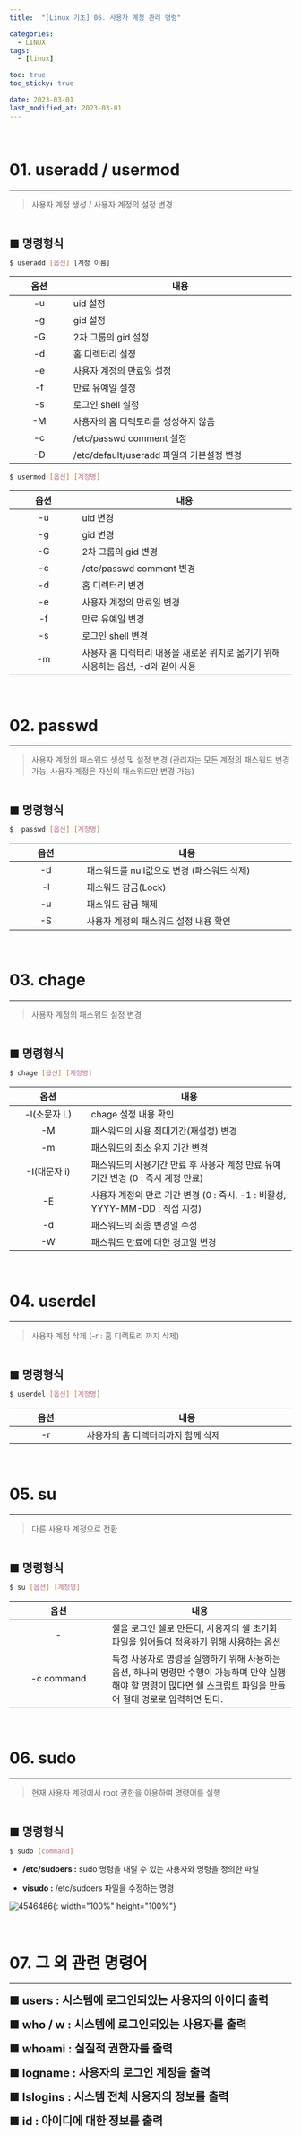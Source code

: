 ```yaml
---
title:  "[Linux 기초] 06. 사용자 계정 관리 명령" 

categories:
  - LINUX
tags:
  - [linux]

toc: true
toc_sticky: true

date: 2023-03-01
last_modified_at: 2023-03-01
---
```

<br>

# 01. useradd / usermod
---

<style>
table {
    font-size: 12pt;
}
table th:first-of-type {
    width: 5%;
}
table th:nth-of-type(2) {
    width: 15%;
}
table th:nth-of-type(3) {
    width: 50%;
}
table th:nth-of-type(4) {
    width: 30%;
}
big {
    font-size: 15pt;
}
</style>


> 사용자 계정 생성 / 사용자 계정의 설정 변경

<br>

<big> **■ 명령형식** </big>

```bash
$ useradd [옵션] [계정 이름]
```

|옵션|내용|
|:---:|---|
|-u|uid 설정|
|-g|gid 설정|
|-G|2차 그룹의 gid 설정|
|-d|홈 디렉터리 설정|
|-e|사용자 계정의 만료일 설정|
|-f|만료 유예일 설정|
|-s|로그인 shell 설정|
|-M|사용자의 홈 디렉토리를 생성하지 않음|
|-c|/etc/passwd comment 설정|
|-D|/etc/default/useradd 파일의 기본설정 변경|


```bash
$ usermod [옵션] [계정명]
```

|옵션|내용|
|:---:|---|
|-u|uid 변경|
|-g|gid 변경|
|-G|2차 그룹의 gid 변경|
|-c|/etc/passwd comment 변경|
|-d|홈 디렉터리 변경|
|-e|사용자 계정의 만료일 변경|
|-f|만료 유예일 변경|
|-s|로그인 shell 변경|
|-m|사용자 홈 디렉터리 내용을 새로운 위치로 옮기기 위해 사용하는 옵션, -d와 같이 사용|

<br>

# 02. passwd 
---

> 사용자 계정의 패스워드 생성 및 설정 변경 (관리자는 모든 계정의 패스워드 변경 가능, 사용자 계정은 자신의 패스워드만 변경 가능)

<br>

<big> **■ 명령형식** </big>

```bash
$  passwd [옵션] [계정명]
```

|옵션|내용|
|:---:|---|
|-d| 패스워드를 null값으로 변경 (패스워드 삭제)|
|-l| 패스워드 잠금(Lock)|
|-u| 패스워드 잠금 해제|
|-S| 사용자 계정의 패스워드 설정 내용 확인|

<br>

# 03. chage 
---

> 사용자 계정의 패스워드 설정 변경

<br>

<big> **■ 명령형식** </big>

```bash
$ chage [옵션] [계정명]
```

|옵션|내용|
|:---:|---|
|-l(소문자 L)| chage 설정 내용 확인|
|-M| 패스워드의 사용 최대기간(재설정) 변경|
|-m| 패스워드의 최소 유지 기간 변경|
|-I(대문자 i)| 패스워드의 사용기간 만료 후 사용자 계정 만료 유예기간 변경 (0 : 즉시 계정 만료)|
|-E| 사용자 계정의 만료 기간 변경 (0 : 즉시, -1 : 비활성, YYYY-MM-DD : 직접 지정)|
|-d| 패스워드의 최종 변경일 수정|
|-W| 패스워드 만료에 대한 경고일 변경|

<br>

# 04. userdel
---

> 사용자 계정 삭제 (-r : 홈 디렉토리 까지 삭제)

<br>

<big> **■ 명령형식** </big>

```bash
$ userdel [옵션] [계정명]
```

|옵션|내용|
|:---:|---|
|-r|사용자의 홈 디렉터리까지 함께 삭제|

<br>

# 05. su
---

> 다른 사용자 계정으로 전환

<br>

<big> **■ 명령형식** </big>

```bash
$ su [옵션] [계정명]
```

|옵션|내용|
|:---:|---|
|-|쉘을 로그인 쉘로 만든다, 사용자의 쉘 초기화 파일을 읽어들여 적용하기 위해 사용하는 옵션|
|-c command|특정 사용자로 명령을 실행하기 위해 사용하는 옵션, 하나의 명령만 수행이 가능하며 만약 실행해야 할 명령이 많다면 쉘 스크립트 파일을 만들어 절대 경로로 입력하면 된다.|

<br>

# 06. sudo
---

> 현재 사용자 계정에서 root 권한을 이용하여 명령어를 실행

<br>

<big> **■ 명령형식** </big>

```bash
$ sudo [command]
```

- **/etc/sudoers :** sudo 명령을 내릴 수 있는 사용자와 명령을 정의한 파일

- **visudo :** /etc/sudoers 파일을 수정하는 명령

![4546486](https://user-images.githubusercontent.com/42735894/222878473-f42bbc73-6e34-4e1b-8994-c22c2c161857.PNG){: width="100%" height="100%"}

<br>


# 07. 그 외 관련 명령어
---

<big> **■ users : 시스템에 로그인되있는 사용자의 아이디 출력** </big>

<big> **■ who / w : 시스템에 로그인되있는 사용자를 출력** </big>

<big> **■ whoami : 실질적 권한자를 출력** </big>

<big> **■ logname : 사용자의 로그인 계정을 출력** </big>

<big> **■ lslogins : 시스템 전체 사용자의 정보를 출력** </big>

<big> **■ id : 아이디에 대한 정보를 출력** </big>